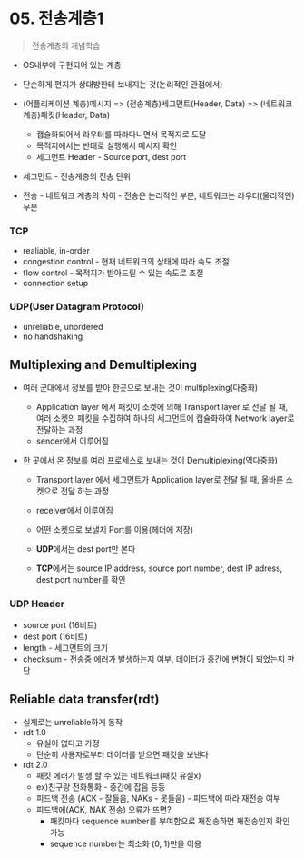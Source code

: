 # 05. 전송계층1

> 전송계층의 개념학습

- OS내부에 구현되어 있는 계층

- 단순하게 편지가 상대방한테 보내지는 것(논리적인 관점에서)

- (어플리케이션 계층)메시지 => (전송계층)세그먼트(Header, Data) => (네트워크 계층)패킷(Header, Data)
  - 캡슐화되어서 라우터를 따라다니면서 목적지로 도달
  - 목적지에서는 반대로 실행해서 메시지 확인
  - 세그먼트 Header - Source port, dest port
- 세그먼트 - 전송계층의 전송 단위

- 전송 - 네트워크 계층의 차이 - 전송은 논리적인 부분, 네트워크는 라우터(물리적인) 부분



### TCP

- realiable, in-order
- congestion control - 현재 네트워크의 상태에 따라 속도 조절
- flow control - 목적지가 받아드릴 수 있는 속도로 조절
- connection setup



### UDP(User Datagram Protocol)

- unreliable, unordered
- no handshaking



## Multiplexing and Demultiplexing

- 여러 군대에서 정보를 받아 한곳으로 보내는 것이 multiplexing(다중화)

  - Application layer 에서 패킷이 소켓에 의해 Transport layer 로 전달 될 때, 여러 소켓의 패킷을 수집하여 하나의 세그먼트에 캡슐화하여 Network layer로 전달하는 과정
  - sender에서 이루어짐

- 한 곳에서 온 정보를 여러 프로세스로 보내는 것이 Demultiplexing(역다중화)

  - Transport layer 에서 세그먼트가 Application layer로 전달 될 때, 올바른 소켓으로 전달 하는 과정
  - receiver에서 이루어짐
  - 어떤 소켓으로 보낼지 Port를 이용(헤더에 저장)

  - **UDP**에서는 dest port만 본다
  - **TCP**에서는 source IP address, source port number, dest IP adress, dest port number를 확인





### UDP Header

- source port (16비트)
- dest port (16비트)
- length - 세그먼트의 크기
- checksum - 전송중 에러가 발생하는지 여부, 데이터가 중간에 변형이 되었는지 판단



## Reliable data transfer(rdt)

- 실제로는 unreliable하게 동작
- rdt 1.0
  - 유실이 없다고 가정
  - 단순히 사용자로부터 데이터를 받으면 패킷을 보낸다
- rdt 2.0
  - 패킷 에러가 발생 할 수 있는 네트워크(패킷 유실x)
  - ex)친구랑 전화통화 - 중간에 잡음 등등
  - 피드백 전송 (ACK - 잘들음, NAKs - 못들음) - 피드백에 따라 재전송 여부
  - 피드백에(ACK, NAK 전송) 오류가 뜨면? 
    - 패킷마다 sequence number를 부여함으로 재전송하면 재전송인지 확인 가능
    - sequence number는 최소화 (0, 1)만을 이용